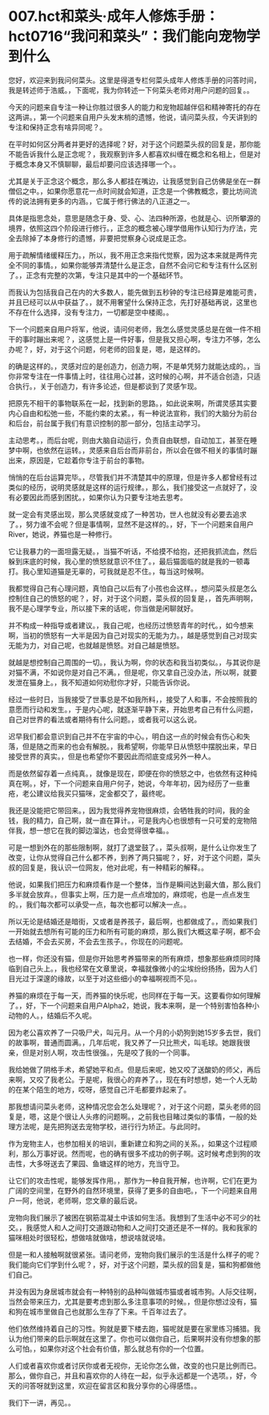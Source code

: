 # 007.hct和菜头·成年人修炼手册：hct0716“我问和菜头”：我们能向宠物学到什么

您好，欢迎来到我问何菜头。这里是得道专栏何菜头成年人修炼手册的问答时间，我是转述师于浩威。，下面呢，我为你转述一下何菜头老师对用户问题的回复。。

今天的问题来自专注一种让你胜过很多人的能力和宠物超越伴侣和精神寄托的存在这两讲。，第一个问题来自用户头发末梢的遗憾，他说，请问菜头叔，今天讲到的专注和保持正念有啥异同呢？。

在平时如何区分两者并更好的选择呢？好，对于这个问题菜头叔的回复是，那你能不能告诉我什么是正念呢？，我观察到许多人都喜欢纠缠在概念和名相上，但是对于概念本身又不慎聊聊，最后却要问应该选择哪一个。。

尤其是关于正念这个概念，那么多人都挂在嘴边，让我感觉到自己仿佛是坐在一群僧侣之中。，如果你愿意花一点时间就会知道，正念是一个佛教概念，要比坊间流传的说法拥有更多的内涵。，它属于修行佛法的八正道之一。

具体是指思念处，意思是随念于身、受、心、法四种所源，也就是心、识所攀源的境界，依照这四个阶段进行修行。，正念的概念被心理学借用作认知行为疗法，完全去除掉了本身修行的遗憾，非要把觉察身心说成是正念。

用于疏解情绪缓释压力。，所以，我不用正念来指代觉察，因为这本来就是两件完全不同的事情。，如果你能够弄清楚什么是正念，自然不会问它和专注有什么区别了。，正念有完整的次第，专注只是其中的一个基础环节。

而我认为包括我自己在内的大多数人，能先做到五秒钟的专注已经算是难能可贵，并且已经可以从中获益了。，就不用奢望什么保持正念，先打好基础再说，这里也不存在什么选择，没有专注力，一切都是空中楼阁。。

下一个问题来自用户将军，他说，请问何老师，我怎么感觉灵感总是在做一件不相干的事时蹦出来呢？，这感觉上是一件好事，但是我又担心啊，专注力不够，怎么办呢？，好，对于这个问题，何老师的回复是，嗯，是这样的。

的确是这样的。，灵感对应的是创造力，创造力啊，不是单凭努力就能达成的。，当你非常专注在一件事情上时，往往用心过甚，这时候的心啊，并不适合创造，只适合执行。，关于创造力，有许多论述，但是都谈到了灵感乍现。

把原先不相干的事物联系在一起，找到新的思路。，如此说来啊，所谓灵感其实要内心自由和松弛一些，不能约束的太紧。，有一种说法宣称，我们的大脑分为前台和后台，前台属于我们有意识控制的那一部分，包括主动学习。

主动思考。，而后台呢，则由大脑自动运行，负责自由联想，自动加工，甚至在睡梦中啊，也依然在运转。，灵感来自后台而非前台，所以会在做不相关的事情时蹦出来，原因是，它趁着你专注于前台的事物。

悄悄的在后台运算完毕。，尽管我们并不清楚其中的原理，但是许多人都曾经有过类似的经历，说明灵感就是这样的运行规律。，那么，我们接受这一点就好了，没有必要因此而感到困扰。，如果你认为只要专注地去思考。

就一定会有灵感出现，那么灵感就变成了一种苦功，世人也就没有必要去追求了。，努力谁不会呢？但是事情啊，显然不是这样的。，好，下一个问题来自用户 River，她说，养猫也是一种修行。

它让我暴力的一面坦露无疑。，当猫不听话，不给摸不给抱，还把我抓流血，然后躲到床底的时候，我心里的愤怒就意识不住了。，最后猫面临的就是我的一顿毒打。我心里知道猫是无辜的，可我就是忍不住。，每当这时候啊。

我都觉得自己有心理问题，真怕自己以后有了小孩也会这样。，想问菜头叔是怎么控制住自己的愤怒的呢？，好，对于这个问题，菜头叔的回复是，，首先声明啊，我不是心理学专业，所以接下来的话呢，你当做是闲聊就好。

并不构成一种指导或者建议。，我自己呢，也经历过愤怒青年的时代。，如今想来啊，当初的愤怒有一大半是因为自己对现实的无能为力。，越是感觉到自己对现实无能为力，对自己呢，也就越是愤怒。对自己越是愤怒。

就越是想控制自己周围的一切。，我认为啊，你的状态和我当初类似。，与其说你是对猫不满，不如说你是对自己不满。，但是呢，你又拿自己没办法，所以啊，就要发泄在猫身上。，我不知道如何劝慰你才好，只能告诉你说。

经过一些时日，当我接受了世事总是不如我所料，，接受了人和事，不会按照我的意愿而行动和发生。，于是内心呢，就逐渐平静下来，开始思考自己有什么问题，自己对世界的看法或者期待有什么问题。，或者我可以这么说。

迟早我们都会意识到自己并不在宇宙的中心。，明白这一点的时候会有伤心和失落，但是随之而来的也会有解脱。，我希望啊，你能早日从愤怒中摆脱出来，早日接受世界的真实。，但是也希望你不要因此而彻底变成另外一种人。

而是依然留存着一点纯真。，就像是现在，即便在你的愤怒之中，也依然有这种纯真在啊。，好，下一个问题来自用户何子，她说，今年年初，因为经历了一些重疮，老公建议给我买只猫咪，定金都交了，最终呢。

我还是没能把它带回来。，因为我觉得养宠物很麻烦，会牺牲我的时间，我的金钱，我的精力，自己啊，就一直在算计。，可是我内心也很想有一只可爱的宠物陪伴我，想一想它在我的脚边溜达，也会觉得很幸福。。

可是一想到外在的那些限制啊，就打了退堂鼓了。，菜头叔啊，是什么让你发生了改变，让你从觉得自己什么都不养，到养了两只猫呢？，好，对于这个问题，菜头叔的回复是，我认识一位网友，他对此呢，有一种精彩的解释。。

他说，如果我们把压力和麻烦看作是一个整体，当作是瞬间达到最大值，那么我们多半就会放弃。，但事实上啊，压力是一点点增加的，麻烦呢，也是一点点发生的。，我们每次都可以承受一点，每次也都可以解决一点。。

所以无论是结婚还是暗街，又或者是养孩子，最后啊，也都做成了。，而如果我们一开始就去想所有可能的压力和所有可能的麻烦，那么我们大概这辈子啊，都不会去结婚，不会去买房，不会去生孩子。，你现在的问题呢。

也一样，你还没有猫，但是你开始思考养猫带来的所有麻烦，想象那些麻烦同时降临到自己头上。，我也经常在文章里说，幸福就像微小的尘埃纷纷扬扬，因为人们目光过于深邃的缘故，以至于对这些细小的幸福啊视而不见。。

养猫的麻烦在于每一天，而养猫的快乐呢，也同样在于每一天。这要看你如何理解了。，好，下一个问题来自用户Alpha2，她说，我本来啊，是一个特别害怕各种小动物的人。，结婚后不久呢。

因为老公喜欢养了一只吸尸犬，叫元月。从一个月的小奶狗到她15岁多去世，我们的故事啊，普通而圆满。，几年后呢，我又养了一只比熊犬，叫毛球。她跟我很亲，但是对别人啊，攻击性很强。，先是咬了我的一个同事。

我给她做了阴格手术，希望她平和点。但是后来呢，她又咬了送酸奶的师父，再后来啊，又咬了我老公。于是呢，我很心的弃养了。，现在有时想想，她一个人无助的在某个陌生的地方，哎呀，感觉自己汗毛都要炸起来了。

那我想请问菜头老师，这种情况您会怎么处理呢？，对于这个问题，菜头老师的回复是，嗯，这是个很让人头疼的问题啊。，之前我也目睹过类似的事情，一般的处理方法呢，是先把狗送去宠物学校，进行行为矫正。与此同时。

作为宠物主人，也参加相关的培训，重新建立和狗之间的关系。，如果这个过程顺利，那么万事好说。然而呢，也的确有很多不成功的例子啊。这时候考虑到狗的攻击性，大多呀送去了果园、鱼塘这样的地方，充当守卫。

让它们的攻击性呢，能够发挥作用。，那作为一种自我开解，也许啊，它们在更为广阔的空间里，在野外的自然环境里，获得了更多的自由吧。，下一个问题来自用户一阿，他说，老师啊，您文章的最后说。

宠物向我们展示了被困在钢筋混凝土中该如何生活。我想到了生活中必不可少的社交。，我感觉人和人之间打交道跟动物和人之间打交道还是不一样的。我和我家的猫咪相处时很轻松，想做啥就做啥，想说啥就说啥。

但是一和人接触啊就很紧张。请问老师，宠物向我们展示的生活是什么样子的呢？我们能向它们学到什么呢？，好，对于这个问题，菜头叔的回复是，猫和狗都做他们自己。

并没有因为身居城市就会有一种特别的品种叫做城市猫或者城市狗。人际交往啊，当然会带来压力，尤其是要考虑到那么多注意事项的时候。，但是你想过没有，猫和狗在城市里做自己也就那么生存了下来。千百年过去了。

他们依然维持着自己的习性。狗就是要下楼去跑，猫呢就是要在家里练习捕猎。我认为他们带来的启示啊就在这里了。你也可以做你自己，后果啊并没有你想象的那么可怕。，如果你对这个社会有价值，那么就总有你的一个位置。

人们或者喜欢你或者讨厌你或者无视你，无论你怎么做，改变的也只是比例而已。那么，做你自己，并且和喜欢你的人待在一起，似乎永远都是一个选项。，好，今天的问答呀就到这里，欢迎在留言区和我分享你的心得感悟。。

我们下一讲，再见。。